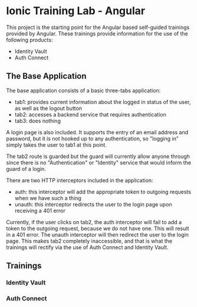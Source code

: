 # Ionic Training Lab - Angular

This project is the starting point for the Angular based self-guided trainings provided by Angular. These trainings provide information for the use of the following products:

- Identity Vault
- Auth Connect

## The Base Application

The base application consists of a basic three-tabs application:

- tab1: provides current information about the logged in status of the user, as well as the logout button
- tab2: accesses a backend service that requires authentication
- tab3: does nothing

A login page is also included. It supports the entry of an email address and password, but it is not hooked up to any authentication, so "logging in" simply takes the user to tab1 at this point.

The tab2 route is guarded but the guard will currently allow anyone through since there is no "Authentication" or "Identity" service that would inform the guard of a login.

There are two HTTP interceptors included in the application:

- auth: this interceptor will add the appropriate token to outgoing requests when we have such a thing
- unauth: this interceptor redirects the user to the login page upon receiving a 401 error

Currently, if the user clicks on tab2, the auth interceptor will fail to add a token to the outgoing request, because we do not have one. This will result in a 401 error. The unauth interceptor will then redirect the user to the login page. This makes tab2 completely inaccessible, and that is what the trainings will rectify via the use of Auth Connect and Identity Vault.

## Trainings

### Identity Vault

### Auth Connect
